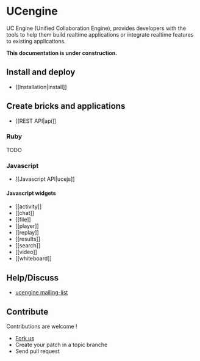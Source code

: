 # UCengine

UC Engine (Unified Collaboration Engine), provides developers with the tools to help them build realtime applications or integrate realtime features to existing applications.

**This documentation is under construction.**

## Install and deploy

* [[Installation|install]]

## Create bricks and applications

* [[REST API|api]]

### Ruby

TODO

### Javascript

* [[Javascript API|ucejs]]

#### Javascript widgets

* [[activity]]
* [[chat]]
* [[file]]
* [[player]]
* [[replay]]
* [[results]]
* [[search]]
* [[video]]
* [[whiteboard]]

## Help/Discuss

* [ucengine mailing-list](http://groups.google.com/group/ucengine)

## Contribute

Contributions are welcome !

* [Fork us](https://github.com/AF83/ucengine)
* Create your patch in a topic branche
* Send pull request
